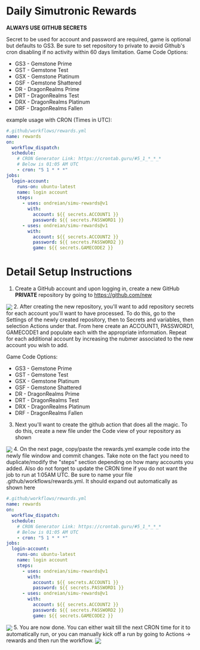 # Daily Simutronic Rewards

**ALWAYS USE GITHUB SECRETS**

Secret to be used for account and password are required, game is optional but defaults to GS3. Be sure to set repository to private to avoid Github's cron disabling if no activity within 60 days limitation.
Game Code Options:
* GS3 - Gemstone Prime
* GST - Gemstone Test
* GSX - Gemstone Platinum
* GSF - Gemstone Shattered
* DR  - DragonRealms Prime
* DRT - DragonRealms Test
* DRX - DragonRealms Platinum
* DRF - DragonRealms Fallen

example usage with CRON (Times in UTC):

```yaml
#.github/workflows/rewards.yml
name: rewards
on:
  workflow_dispatch:
  schedule:
    # CRON Generator Link: https://crontab.guru/#5_1_*_*_*
    # Below is 01:05 AM UTC
    - cron: "5 1 * * *"
jobs:
  login-account:
    runs-on: ubuntu-latest
    name: login account
    steps:
      - uses: ondreian/simu-rewards@v1
        with:
          account: ${{ secrets.ACCOUNT1 }}
          password: ${{ secrets.PASSWORD1 }}
      - uses: ondreian/simu-rewards@v1
        with:
          account: ${{ secrets.ACCOUNT2 }}
          password: ${{ secrets.PASSWORD2 }}
          game: ${{ secrets.GAMECODE2 }}
```

# Detail Setup Instructions

1. Create a GitHub account and upon logging in, create a new GitHub __**PRIVATE**__ repository by going to https://github.com/new
<img src="images/create_new_repository.png" align="center" >
2. After creating the new repository, you'll want to add repository secrets for each account you'll want to have processed. To do this, go to the Settings of the newly created repository, then to Secrets and variables, then selection Actions under that. From here create an ACCOUNT1, PASSWORD1, GAMECODE1 and populate each with the appropriate information. Repeat for each additional account by increasing the nubmer associated to the new account you wish to add.

Game Code Options:
* GS3 - Gemstone Prime
* GST - Gemstone Test
* GSX - Gemstone Platinum
* GSF - Gemstone Shattered
* DR  - DragonRealms Prime
* DRT - DragonRealms Test
* DRX - DragonRealms Platinum
* DRF - DragonRealms Fallen

3. Next you'll want to create the github action that does all the magic. To do this, create a new file under the Code view of your repository as shown
<img src="images/create_new_file.png" align="center">
4. On the next page, copy/paste the rewards.yml example code into the newly file window and commit changes. Take note on the fact you need to duplicate/modify the "steps" section depending on how many accounts you added. Also do not forget to update the CRON time if you do not want the job to run at 1:05AM UTC. Be sure to name your file .github/workflows/rewards.yml. It should expand out automatically as shown here

```yaml
#.github/workflows/rewards.yml
name: rewards
on:
  workflow_dispatch:
  schedule:
    # CRON Generator Link: https://crontab.guru/#5_1_*_*_*
    # Below is 01:05 AM UTC
    - cron: "5 1 * * *"
jobs:
  login-account:
    runs-on: ubuntu-latest
    name: login account
    steps:
      - uses: ondreian/simu-rewards@v1
        with:
          account: ${{ secrets.ACCOUNT1 }}
          password: ${{ secrets.PASSWORD1 }}
      - uses: ondreian/simu-rewards@v1
        with:
          account: ${{ secrets.ACCOUNT2 }}
          password: ${{ secrets.PASSWORD2 }}
          game: ${{ secrets.GAMECODE2 }}
```

<img src="images/create_new_code.png" align="center">
5. You are now done. You can either wait till the next CRON time for it to automatically run, or you can manually kick off a run by going to Actions -> rewards and then run the workflow.
<img src="images/run_new_workflow.png" align="center">
